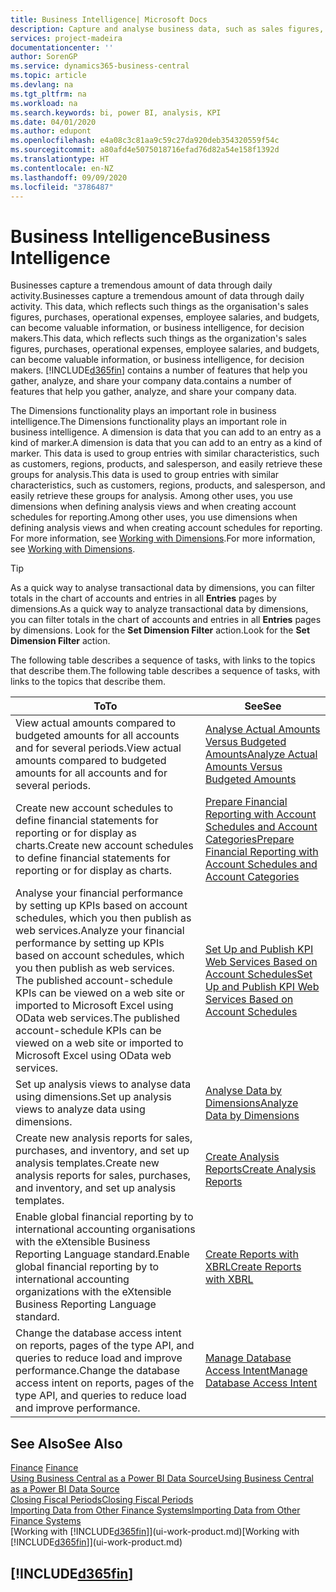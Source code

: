 ```yaml
---
title: Business Intelligence| Microsoft Docs
description: Capture and analyse business data, such as sales figures, purchases, operational expenses, employee salaries, and budgets, that can be valuable information for business intelligence or for decision making.
services: project-madeira
documentationcenter: ''
author: SorenGP
ms.service: dynamics365-business-central
ms.topic: article
ms.devlang: na
ms.tgt_pltfrm: na
ms.workload: na
ms.search.keywords: bi, power BI, analysis, KPI
ms.date: 04/01/2020
ms.author: edupont
ms.openlocfilehash: e4a08c3c81aa9c59c27da920deb354320559f54c
ms.sourcegitcommit: a80afd4e5075018716efad76d82a54e158f1392d
ms.translationtype: HT
ms.contentlocale: en-NZ
ms.lasthandoff: 09/09/2020
ms.locfileid: "3786487"
---
```

# <a name="business-intelligence"></a><span data-ttu-id="afab9-103">Business Intelligence</span><span class="sxs-lookup"><span data-stu-id="afab9-103">Business Intelligence</span></span>
<span data-ttu-id="afab9-104">Businesses capture a tremendous amount of data through daily activity.</span><span class="sxs-lookup"><span data-stu-id="afab9-104">Businesses capture a tremendous amount of data through daily activity.</span></span> <span data-ttu-id="afab9-105">This data, which reflects such things as the organisation's sales figures, purchases, operational expenses, employee salaries, and budgets, can become valuable information, or business intelligence, for decision makers.</span><span class="sxs-lookup"><span data-stu-id="afab9-105">This data, which reflects such things as the organization's sales figures, purchases, operational expenses, employee salaries, and budgets, can become valuable information, or business intelligence, for decision makers.</span></span> [!INCLUDE[d365fin](includes/d365fin_md.md)] <span data-ttu-id="afab9-106">contains a number of features that help you gather, analyze, and share your company data.</span><span class="sxs-lookup"><span data-stu-id="afab9-106">contains a number of features that help you gather, analyze, and share your company data.</span></span>

<span data-ttu-id="afab9-107">The Dimensions functionality plays an important role in business intelligence.</span><span class="sxs-lookup"><span data-stu-id="afab9-107">The Dimensions functionality plays an important role in business intelligence.</span></span> <span data-ttu-id="afab9-108">A dimension is data that you can add to an entry as a kind of marker.</span><span class="sxs-lookup"><span data-stu-id="afab9-108">A dimension is data that you can add to an entry as a kind of marker.</span></span> <span data-ttu-id="afab9-109">This data is used to group entries with similar characteristics, such as customers, regions, products, and salesperson, and easily retrieve these groups for analysis.</span><span class="sxs-lookup"><span data-stu-id="afab9-109">This data is used to group entries with similar characteristics, such as customers, regions, products, and salesperson, and easily retrieve these groups for analysis.</span></span> <span data-ttu-id="afab9-110">Among other uses, you use dimensions  when defining analysis views and when creating account schedules for reporting.</span><span class="sxs-lookup"><span data-stu-id="afab9-110">Among other uses, you use dimensions  when defining analysis views and when creating account schedules for reporting.</span></span> <span data-ttu-id="afab9-111">For more information, see [Working with Dimensions](finance-dimensions.md).</span><span class="sxs-lookup"><span data-stu-id="afab9-111">For more information, see [Working with Dimensions](finance-dimensions.md).</span></span>

> [!TIP]
> <span data-ttu-id="afab9-112">As a quick way to analyse transactional data by dimensions, you can filter totals in the chart of accounts and entries in all **Entries** pages by dimensions.</span><span class="sxs-lookup"><span data-stu-id="afab9-112">As a quick way to analyze transactional data by dimensions, you can filter totals in the chart of accounts and entries in all **Entries** pages by dimensions.</span></span> <span data-ttu-id="afab9-113">Look for the **Set Dimension Filter** action.</span><span class="sxs-lookup"><span data-stu-id="afab9-113">Look for the **Set Dimension Filter** action.</span></span>  

<span data-ttu-id="afab9-114">The following table describes a sequence of tasks, with links to the topics that describe them.</span><span class="sxs-lookup"><span data-stu-id="afab9-114">The following table describes a sequence of tasks, with links to the topics that describe them.</span></span>  

| <span data-ttu-id="afab9-115">To</span><span class="sxs-lookup"><span data-stu-id="afab9-115">To</span></span> | <span data-ttu-id="afab9-116">See</span><span class="sxs-lookup"><span data-stu-id="afab9-116">See</span></span> |
| --- | --- |
|<span data-ttu-id="afab9-117">View actual amounts compared to budgeted amounts for all accounts and for several periods.</span><span class="sxs-lookup"><span data-stu-id="afab9-117">View actual amounts compared to budgeted amounts for all accounts and for several periods.</span></span>|[<span data-ttu-id="afab9-118">Analyse Actual Amounts Versus Budgeted Amounts</span><span class="sxs-lookup"><span data-stu-id="afab9-118">Analyze Actual Amounts Versus Budgeted Amounts</span></span>](bi-how-analyze-actual-versus-budget.md)|
|<span data-ttu-id="afab9-119">Create new account schedules to define financial statements for reporting or for display as charts.</span><span class="sxs-lookup"><span data-stu-id="afab9-119">Create new account schedules to define financial statements for reporting or for display as charts.</span></span>|[<span data-ttu-id="afab9-120">Prepare Financial Reporting with Account Schedules and Account Categories</span><span class="sxs-lookup"><span data-stu-id="afab9-120">Prepare Financial Reporting with Account Schedules and Account Categories</span></span>](bi-how-work-account-schedule.md)|
|<span data-ttu-id="afab9-121">Analyse your financial performance by setting up KPIs based on account schedules, which you then publish as web services.</span><span class="sxs-lookup"><span data-stu-id="afab9-121">Analyze your financial performance by setting up KPIs based on account schedules, which you then publish as web services.</span></span> <span data-ttu-id="afab9-122">The published account-schedule KPIs can be viewed on a web site or imported to Microsoft Excel using OData web services.</span><span class="sxs-lookup"><span data-stu-id="afab9-122">The published account-schedule KPIs can be viewed on a web site or imported to Microsoft Excel using OData web services.</span></span>|[<span data-ttu-id="afab9-123">Set Up and Publish KPI Web Services Based on Account Schedules</span><span class="sxs-lookup"><span data-stu-id="afab9-123">Set Up and Publish KPI Web Services Based on Account Schedules</span></span>](bi-how-to-set-up-and-publish-kpi-web-services-based-on-account-schedules.md)|
|<span data-ttu-id="afab9-124">Set up analysis views to analyse data using dimensions.</span><span class="sxs-lookup"><span data-stu-id="afab9-124">Set up analysis views to analyze data using dimensions.</span></span>|[<span data-ttu-id="afab9-125">Analyse Data by Dimensions</span><span class="sxs-lookup"><span data-stu-id="afab9-125">Analyze Data by Dimensions</span></span>](bi-how-analyze-data-dimension.md)|
|<span data-ttu-id="afab9-126">Create new analysis reports for sales, purchases, and inventory, and set up analysis templates.</span><span class="sxs-lookup"><span data-stu-id="afab9-126">Create new analysis reports for sales, purchases, and inventory, and set up analysis templates.</span></span>|[<span data-ttu-id="afab9-127">Create Analysis Reports</span><span class="sxs-lookup"><span data-stu-id="afab9-127">Create Analysis Reports</span></span>](bi-how-create-analysis-views-reports.md)|
|<span data-ttu-id="afab9-128">Enable global financial reporting by to international accounting organisations with the eXtensible Business Reporting Language standard.</span><span class="sxs-lookup"><span data-stu-id="afab9-128">Enable global financial reporting by to international accounting organizations with the eXtensible Business Reporting Language standard.</span></span>|[<span data-ttu-id="afab9-129">Create Reports with XBRL</span><span class="sxs-lookup"><span data-stu-id="afab9-129">Create Reports with XBRL</span></span>](bi-create-reports-with-xbrl.md)|
|<span data-ttu-id="afab9-130">Change the database access intent on reports, pages of the type API, and queries to reduce load and improve performance.</span><span class="sxs-lookup"><span data-stu-id="afab9-130">Change the database access intent on reports, pages of the type API, and queries to reduce load and improve performance.</span></span>|[<span data-ttu-id="afab9-131">Manage Database Access Intent</span><span class="sxs-lookup"><span data-stu-id="afab9-131">Manage Database Access Intent</span></span>](admin-data-access-intent.md)|

## <a name="see-also"></a><span data-ttu-id="afab9-132">See Also</span><span class="sxs-lookup"><span data-stu-id="afab9-132">See Also</span></span>
<span data-ttu-id="afab9-133">[Finance](finance.md)  </span><span class="sxs-lookup"><span data-stu-id="afab9-133">[Finance](finance.md)  </span></span>  
[<span data-ttu-id="afab9-134">Using Business Central as a Power BI Data Source</span><span class="sxs-lookup"><span data-stu-id="afab9-134">Using Business Central as a Power BI Data Source</span></span>](across-how-use-financials-data-source-powerbi.md)  
[<span data-ttu-id="afab9-135">Closing Fiscal Periods</span><span class="sxs-lookup"><span data-stu-id="afab9-135">Closing Fiscal Periods</span></span>](year-close-years-periods.md)  
[<span data-ttu-id="afab9-136">Importing Data from Other Finance Systems</span><span class="sxs-lookup"><span data-stu-id="afab9-136">Importing Data from Other Finance Systems</span></span>](across-import-data-configuration-packages.md)  
<span data-ttu-id="afab9-137">[Working with [!INCLUDE[d365fin](includes/d365fin_md.md)]](ui-work-product.md)</span><span class="sxs-lookup"><span data-stu-id="afab9-137">[Working with [!INCLUDE[d365fin](includes/d365fin_md.md)]](ui-work-product.md)</span></span>

## [!INCLUDE[d365fin](includes/free_trial_md.md)]  
